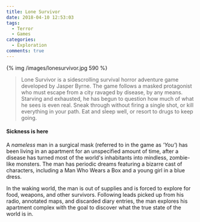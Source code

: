 ```yaml
---
title: Lone Survivor
date: 2018-04-10 12:53:03
tags:
  - Terror
  - Games
categories:
  - Exploration
comments: true
---
```

{% img /images/lonesurvivor.jpg 590 %}

> Lone Survivor is a sidescrolling survival horror adventure game developed by Jasper Byrne. The game follows a masked protagonist who must escape from a city ravaged by disease, by any means. Starving and exhausted, he has begun to question how much of what he sees is even real. Sneak through without firing a single shot, or kill everything in your path. Eat and sleep well, or resort to drugs to keep going.

<!-- more -->
#### Sickness is here

A *nameless* man in a surgical mask (referred to in the game as *'You'*) has been living in an apartment for an unspecified amount of time, after a disease has turned most of the world's inhabitants into mindless, zombie-like monsters. The man has periodic dreams featuring a bizarre cast of characters, including a Man Who Wears a Box and a young girl in a blue dress.

In the waking world, the man is out of supplies and is forced to explore for food, weapons, and other survivors. Following leads picked up from his radio, annotated maps, and discarded diary entries, the man explores his apartment complex with the goal to discover what the true state of the world is in.